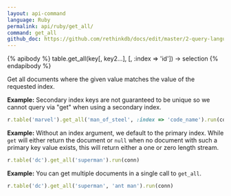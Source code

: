 ```yaml
---
layout: api-command 
language: Ruby
permalink: api/ruby/get_all/
command: get_all 
github_doc: https://github.com/rethinkdb/docs/edit/master/2-query-language/api/ruby/selecting-data/get_all.md
---
```


{% apibody %}
table.get_all(key[, key2...], [, :index => 'id']) &rarr; selection
{% endapibody %}

Get all documents where the given value matches the value of the requested index.

__Example:__ Secondary index keys are not guaranteed to be unique so we cannot query via
"get" when using a secondary index.

```rb
r.table('marvel').get_all('man_of_steel', :index => 'code_name').run(conn)
```


__Example:__ Without an index argument, we default to the primary index. While `get` will either return the document or `null` when no document with such a primary key value exists, this will return either a one or zero length stream.

```rb
r.table('dc').get_all('superman').run(conn)
```


__Example:__ You can get multiple documents in a single call to `get_all`.

```rb
r.table('dc').get_all('superman', 'ant man').run(conn)
```

